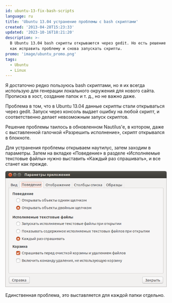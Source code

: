 ```yaml
---
id: ubuntu-13-fix-bash-scripts
language: ru
title: 'Ubuntu 13.04 устранение проблемы с bash скриптами'
created: '2013-04-28T15:23:33'
updated: '2023-10-16T18:21:20'
description: >-
  В Ubuntu 13.04 bash скрипты открываются через gedit. Но есть решение! Узнайте,
  как исправить проблему и снова запускать скрипты.
promo: 'image/ubuntu_promo.png'
tags:
  - Ubuntu
  - Linux
---
```


Я достаточно редко пользуюсь bash скриптами, но я их всегда использую для
генерации локального окружения для нового сайта. Прописка в хост, создание папок
и т. д., но не важно даже.

Проблема в том, что в Ubuntu 13.04 данные скрипты стали открываться через gedit.
Запуск через консоль выдает ошибку на любой скрипт, и соответственно делает
невозможным запуск скриптов.

Решение проблемы таилось в обновленном Nautilus'e, в котором, даже с
выставленной галочкой «Разрешить исполнение», скрипт открывался в блокноте.

Для устранения проблемы открываем наутилус, затем заходим в параметры. Затем на
вкладке «Поведение» в разделе «Исполняемые текстовые файлы» нужно выставить
«Каждый раз спрашивать», и все станет как прежде.

![Nautilus 13.04](image/nautilus13.04.png)

Единственная проблема, это выставляется для каждой папки отдельно.
